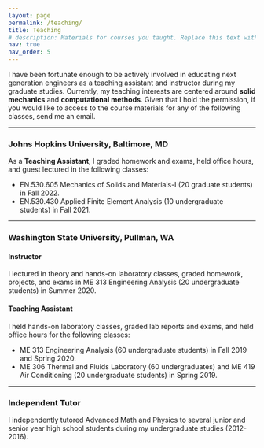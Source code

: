 ```yaml
---
layout: page
permalink: /teaching/
title: Teaching
# description: Materials for courses you taught. Replace this text with your description.
nav: true
nav_order: 5
---
```


I have been fortunate enough to be actively involved in educating next generation engineers as a teaching assistant and instructor during my graduate studies. Currently, my teaching interests are centered around **solid mechanics** and **computational methods**. Given that I hold the permission, if you would like to access to the course materials for any of the following classes, send me an email.

---

### Johns Hopkins University, Baltimore, MD

As a **Teaching Assistant**, I graded homework and exams, held office hours, and guest lectured in the following classes:
- EN.530.605 Mechanics of Solids and Materials-I (20 graduate students) in Fall 2022.
- EN.530.430 Applied Finite Element Analysis (10 undergraduate students) in Fall 2021.

---

### Washington State University, Pullman, WA

#### Instructor

I lectured in theory and hands-on laboratory classes, graded homework, projects, and exams in ME 313 Engineering Analysis (20 undergraduate students) in Summer 2020.

#### Teaching Assistant

I held hands-on laboratory classes, graded lab reports and exams, and held office hours for the following classes:

- ME 313 Engineering Analysis (60 undergraduate students) in Fall 2019 and Spring 2020.
- ME 306 Thermal and Fluids Laboratory (60 undergraduates) and ME 419 Air Conditioning (20 undergraduate students) in Spring 2019.

---

### Independent Tutor

I independently tutored Advanced Math and Physics to several junior and senior year high school students during my undergraduate studies (2012-2016).


